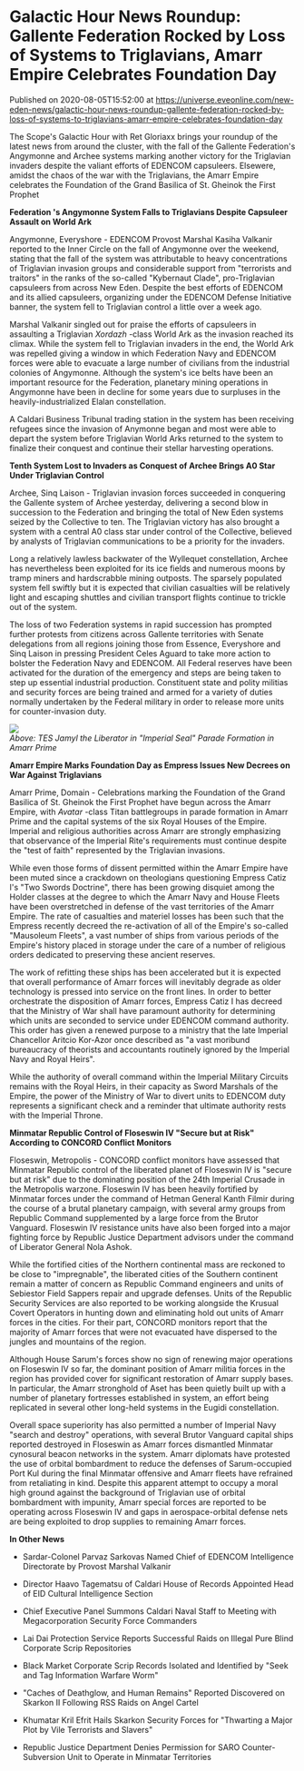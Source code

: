 # Galactic Hour News Roundup: Gallente Federation Rocked by Loss of Systems to Triglavians, Amarr Empire Celebrates Foundation Day
Published on 2020-08-05T15:52:00 at https://universe.eveonline.com/new-eden-news/galactic-hour-news-roundup-gallente-federation-rocked-by-loss-of-systems-to-triglavians-amarr-empire-celebrates-foundation-day

The Scope's Galactic Hour with Ret Gloriaxx brings your roundup of the latest news from around the cluster, with the fall of the Gallente Federation's Angymonne and Archee systems marking another victory for the Triglavian invaders despite the valiant efforts of EDENCOM capsuleers. Elsewere, amidst the chaos of the war with the Triglavians, the Amarr Empire celebrates the Foundation of the Grand Basilica of St. Gheinok the First Prophet

**Federation 's Angymonne System Falls to Triglavians Despite Capsuleer Assault on World Ark**

Angymonne, Everyshore - EDENCOM Provost Marshal Kasiha Valkanir reported to the Inner Circle on the fall of Angymonne over the weekend, stating that the fall of the system was attributable to heavy concentrations of Triglavian invasion groups and considerable support from "terrorists and traitors" in the ranks of the so-called "Kybernaut Clade", pro-Triglavian capsuleers from across New Eden. Despite the best efforts of EDENCOM and its allied capsuleers, organizing under the EDENCOM Defense Initiative banner, the system fell to Triglavian control a little over a week ago.

Marshal Valkanir singled out for praise the efforts of capsuleers in assaulting a Triglavian _Xordazh_ -class World Ark as the invasion reached its climax. While the system fell to Triglavian invaders in the end, the World Ark was repelled giving a window in which Federation Navy and EDENCOM forces were able to evacuate a large number of civilians from the industrial colonies of Angymonne. Although the system's ice belts have been an important resource for the Federation, planetary mining operations in Angymonne have been in decline for some years due to surpluses in the heavily-industrialized Elalan constellation.

A Caldari Business Tribunal trading station in the system has been receiving refugees since the invasion of Anymonne began and most were able to depart the system before Triglavian World Arks returned to the system to finalize their conquest and continue their stellar harvesting operations.

**Tenth System Lost to Invaders as Conquest of Archee Brings A0 Star Under Triglavian Control**

Archee, Sinq Laison - Triglavian invasion forces succeeded in conquering the Gallente system of Archee yesterday, delivering a second blow in succession to the Federation and bringing the total of New Eden systems seized by the Collective to ten. The Triglavian victory has also brought a system with a central A0 class star under control of the Collective, believed by analysts of Triglavian communications to be a priority for the invaders.

Long a relatively lawless backwater of the Wyllequet constellation, Archee has nevertheless been exploited for its ice fields and numerous moons by tramp miners and hardscrabble mining outposts. The sparsely populated system fell swiftly but it is expected that civilian casualties will be relatively light and escaping shuttles and civilian transport flights continue to trickle out of the system.

The loss of two Federation systems in rapid succession has prompted further protests from citizens across Gallente territories with Senate delegations from all regions joining those from Essence, Everyshore and Sinq Laison in pressing President Celes Aguard to take more action to bolster the Federation Navy and EDENCOM. All Federal reserves have been activated for the duration of the emergency and steps are being taken to step up essential industrial production. Constituent state and polity militias and security forces are being trained and armed for a variety of duties normally undertaken by the Federal military in order to release more units for counter-invasion duty.

![](https://web.ccpgamescdn.com/fiction/eveonline/worldnews/images/avatar_parade_amarr_prime.png)  
_Above: TES Jamyl the Liberator in "Imperial Seal" Parade Formation in Amarr Prime_

**Amarr Empire Marks Foundation Day as Empress Issues New Decrees on War Against Triglavians**

Amarr Prime, Domain - Celebrations marking the Foundation of the Grand Basilica of St. Gheinok the First Prophet have begun across the Amarr Empire, with _Avatar_ -class Titan battlegroups in parade formation in Amarr Prime and the capital systems of the six Royal Houses of the Empire. Imperial and religious authorities across Amarr are strongly emphasizing that observance of the Imperial Rite's requirements must continue despite the "test of faith" represented by the Triglavian invasions.

While even those forms of dissent permitted within the Amarr Empire have been muted since a crackdown on theologians questioning Empress Catiz I's "Two Swords Doctrine", there has been growing disquiet among the Holder classes at the degree to which the Amarr Navy and House Fleets have been overstretched in defense of the vast territories of the Amarr Empire. The rate of casualties and materiel losses has been such that the Empress recently decreed the re-activation of all of the Empire's so-called "Mausoleum Fleets", a vast number of ships from various periods of the Empire's history placed in storage under the care of a number of religious orders dedicated to preserving these ancient reserves.

The work of refitting these ships has been accelerated but it is expected that overall performance of Amarr forces will inevitably degrade as older technology is pressed into service on the front lines. In order to better orchestrate the disposition of Amarr forces, Empress Catiz I has decreed that the Ministry of War shall have paramount authority for determining which units are seconded to service under EDENCOM command authority. This order has given a renewed purpose to a ministry that the late Imperial Chancellor Aritcio Kor-Azor once described as "a vast moribund bureaucracy of theorists and accountants routinely ignored by the Imperial Navy and Royal Heirs".

While the authority of overall command within the Imperial Military Circuits remains with the Royal Heirs, in their capacity as Sword Marshals of the Empire, the power of the Ministry of War to divert units to EDENCOM duty represents a significant check and a reminder that ultimate authority rests with the Imperial Throne.

**Minmatar Republic Control of Floseswin IV "Secure but at Risk" According to CONCORD Conflict Monitors**

Floseswin, Metropolis - CONCORD conflict monitors have assessed that Minmatar Republic control of the liberated planet of Floseswin IV is "secure but at risk" due to the dominating position of the 24th Imperial Crusade in the Metropolis warzone. Floseswin IV has been heavily fortified by Minmatar forces under the command of Hetman General Kanth Filmir during the course of a brutal planetary campaign, with several army groups from Republic Command supplemented by a large force from the Brutor Vanguard. Floseswin IV resistance units have also been forged into a major fighting force by Republic Justice Department advisors under the command of Liberator General Nola Ashok.

While the fortified cities of the Northern continental mass are reckoned to be close to "impregnable", the liberated cities of the Southern continent remain a matter of concern as Republic Command engineers and units of Sebiestor Field Sappers repair and upgrade defenses. Units of the Republic Security Services are also reported to be working alongside the Krusual Covert Operators in hunting down and eliminating hold out units of Amarr forces in the cities. For their part, CONCORD monitors report that the majority of Amarr forces that were not evacuated have dispersed to the jungles and mountains of the region.

Although House Sarum's forces show no sign of renewing major operations on Floseswin IV so far, the dominant position of Amarr militia forces in the region has provided cover for significant restoration of Amarr supply bases. In particular, the Amarr stronghold of Aset has been quietly built up with a number of planetary fortresses established in system, an effort being replicated in several other long-held systems in the Eugidi constellation.

Overall space superiority has also permitted a number of Imperial Navy "search and destroy" operations, with several Brutor Vanguard capital ships reported destroyed in Floseswin as Amarr forces dismantled Minmatar cynosural beacon networks in the system. Amarr diplomats have protested the use of orbital bombardment to reduce the defenses of Sarum-occupied Port Kul during the final Minmatar offensive and Amarr fleets have refrained from retaliating in kind. Despite this apparent attempt to occupy a moral high ground against the background of Triglavian use of orbital bombardment with impunity, Amarr special forces are reported to be operating across Floseswin IV and gaps in aerospace-orbital defense nets are being exploited to drop supplies to remaining Amarr forces.

**In Other News**

  * Sardar-Colonel Parvaz Sarkovas Named Chief of EDENCOM Intelligence Directorate by Provost Marshal Valkanir


  * Director Haavo Tagematsu of Caldari House of Records Appointed Head of EID Cultural Intelligence Section


  * Chief Executive Panel Summons Caldari Naval Staff to Meeting with Megacorporation Security Force Commanders


  * Lai Dai Protection Service Reports Successful Raids on Illegal Pure Blind Corporate Scrip Repositories


  * Black Market Corporate Scrip Records Isolated and Identified by "Seek and Tag Information Warfare Worm"


  * "Caches of Deathglow, and Human Remains" Reported Discovered on Skarkon II Following RSS Raids on Angel Cartel


  * Khumatar Kril Efrit Hails Skarkon Security Forces for "Thwarting a Major Plot by Vile Terrorists and Slavers"


  * Republic Justice Department Denies Permission for SARO Counter-Subversion Unit to Operate in Minmatar Territories
